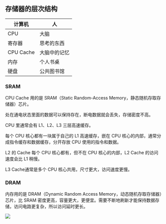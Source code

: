 ## 存储器的层次结构
| **计算机** | **人** |
| --- | --- |
| CPU | 大脑 |
| 寄存器 | 思考的东西 |
| CPU Cache | 大脑中的记忆 |
| 内存 | 个人书桌 |
| 硬盘 | 公共图书馆 |


### SRAM
CPU Cache 用的是 SRAM（Static Random-Access Memory，静态随机存取存储器）芯片。

处在通电状态里面的数据可以保持存在，断电数据就会丢失，存储密度不高。



CPU 里通常会有 L1、L2、L3 三层高速缓存。



每个 CPU 核心都有一块属于自己的 L1 高速缓存，嵌在 CPU 核心的内部，通常分成指令缓存和数据缓存，分开存放 CPU 使用的指令和数据。



L2 的 Cache 每个 CPU 核心都有，但不在 CPU 核心的内部，L2 Cache 的访问速度会比 L1 稍慢。



L3 Cache通常是多个 CPU 核心共用，尺寸更大，访问速度更慢。

### DRAM
内存用的是 DRAM（Dynamic Random Access Memory，动态随机存取存储器）芯片，比 SRAM 密度更高，容量更大，更便宜。需要不断地刷新才能保持数据存储，访问电路更复杂，所以访问延时更长。

![](/images/1648889481023-daed6cd4-a9dd-40b9-9e13-15e784b26888.png)

